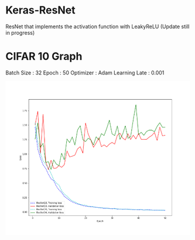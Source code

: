 # Keras-ResNet
ResNet that implements the activation function with LeakyReLU
(Update still in progress)


# CIFAR 10 Graph
  Batch Size : 32
  Epoch : 50
  Optimizer : Adam
  Learning Late :  0.001
  
  ![image](image/Models_Graph.png)
